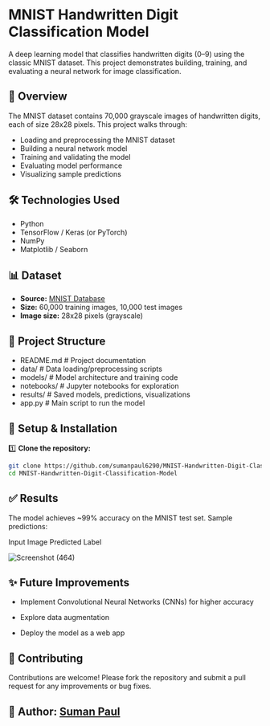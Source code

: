 # MNIST Handwritten Digit Classification Model

A deep learning model that classifies handwritten digits (0–9) using the classic MNIST dataset. This project demonstrates building, training, and evaluating a neural network for image classification.

## 🚀 Overview

The MNIST dataset contains 70,000 grayscale images of handwritten digits, each of size 28x28 pixels. This project walks through:

- Loading and preprocessing the MNIST dataset
- Building a neural network model
- Training and validating the model
- Evaluating model performance
- Visualizing sample predictions

## 🛠️ Technologies Used

- Python
- TensorFlow / Keras (or PyTorch)
- NumPy
- Matplotlib / Seaborn

## 📊 Dataset

- **Source:** [MNIST Database](http://yann.lecun.com/exdb/mnist/)
- **Size:** 60,000 training images, 10,000 test images
- **Image size:** 28x28 pixels (grayscale)

## 📂 Project Structure

- README.md # Project documentation
- data/ # Data loading/preprocessing scripts
- models/ # Model architecture and training code
- notebooks/ # Jupyter notebooks for exploration
- results/ # Saved models, predictions, visualizations
- app.py # Main script to run the model

## 🔧 Setup & Installation

1️⃣ **Clone the repository:**

```bash
git clone https://github.com/sumanpaul6290/MNIST-Handwritten-Digit-Classification-Model.git
cd MNIST-Handwritten-Digit-Classification-Model
```

## ✅ Results
The model achieves ~99% accuracy on the MNIST test set. Sample predictions:

Input Image	Predicted Label

![Screenshot (464)](https://github.com/user-attachments/assets/6553fd26-72f5-4a16-857b-970275f32791)

## ✨ Future Improvements
- Implement Convolutional Neural Networks (CNNs) for higher accuracy

- Explore data augmentation

- Deploy the model as a web app

## 🤝 Contributing
Contributions are welcome! Please fork the repository and submit a pull request for any improvements or bug fixes.

## 👤 Author: [Suman Paul](https://github.com/sumanpaul6290)
